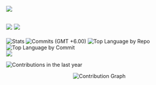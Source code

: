 




![](https://nirzak-streak-stats.vercel.app/?user=rejwar&theme=neon&hide_border=false)<br/>

![](https://github-readme-stats.vercel.app/api?username=rejwar&theme=neon&hide_border=false&include_all_commits=true&count_private=true)
![](https://github-readme-stats.vercel.app/api/top-langs/?username=rejwar&theme=neon&hide_border=false&include_all_commits=true&count_private=true&layout=compact&langs_count=100)
---



![Stats](http://github-profile-summary-cards.vercel.app/api/cards/stats?username=rejwar&theme=dark&show_icons=true&hide_border=true&count_private=true)
![Commits (GMT +6.00)](http://github-profile-summary-cards.vercel.app/api/cards/productive-time?username=rejwar&theme=dark&utcOffset=8)
![Top Language by Repo](http://github-profile-summary-cards.vercel.app/api/cards/repos-per-language?username=rejwar&theme=dark)
![Top Language by Commit](http://github-profile-summary-cards.vercel.app/api/cards/most-commit-language?username=rejwar&theme=dark) <br>
[![](https://visitcount.itsvg.in/api?id=rejwar&icon=10&color=3)](https://visitcount.itsvg.in)


<!--Contribution In the last Year-->
![Contributions in the last year](http://github-profile-summary-cards.vercel.app/api/cards/profile-details?username=rejwar&theme=dark)


<!--Graph Box👇🏿 -->
<div align="center">
  <img src="https://github-readme-activity-graph.vercel.app/graph?username=rejwar&theme=xcode&bg_color=000000&color=ffffff&line=ffffff&point=ffffff&area=true&hide_border=true" alt="Contribution Graph" />
</div>



<!-- Proudly created with GPRM ( https://gprm.itsvg.in ) -->



